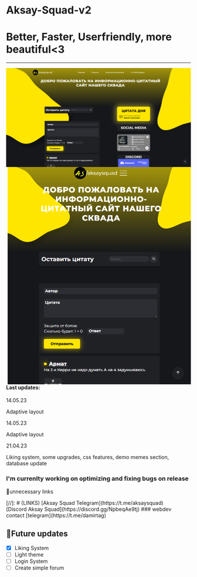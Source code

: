 # Aksay-Squad-v2
<h1>Better, Faster, Userfriendly, more beautiful<3</h1>
<hr />
<img align="center" title="borabora" alt="IMG" src="./images/view___aksaysquad.png" />
<img align="right" title="borabora" alt="IMG" width="500px" src="./images/view___aksaysquad__mobile.png" />
<h4>Last updates:</h4>
<p>14.05.23</p>
<p>Adaptive layout</p>
<p>14.05.23</p>
<p>Adaptive layout</p>
<p>21.04.23</p>
<p>Liking system, some upgrades, css features, demo memes section, database update</p>

 ### I'm currenlty working on optimizing and fixing bugs on release
  
 
<p>💩unnecessary links</p>
[//]: # (LINKS)
[Aksay Squad Telegram](https://t.me/aksaysquad)
 <br />
[Discord Aksay Squad](https://discord.gg/NpbeqAe9tj)
### webdev contact
[telegram](https://t.me/damirtag)

 ## 💯Future updates
- [x] Liking System
- [ ] Light theme
- [ ] Login System
- [ ] Create simple forum
